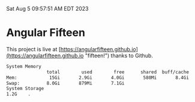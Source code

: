 Sat Aug  5 09:57:51 AM EDT 2023

# Angular Fifteen


This project is live at [https://angularfifteen.github.io](https://angularfifteen.github.io "fifteen!") thanks to Github.

```bash
System Memory
               total        used        free      shared  buff/cache   available
Mem:            15Gi       2.9Gi       4.0Gi       580Mi       8.4Gi        11Gi
Swap:          8.0Gi       879Mi       7.1Gi
System Storage
1.2G	.
